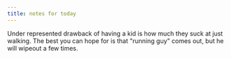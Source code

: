 ```yaml
---
title: notes for today
---
```


Under represented drawback of having a kid is how much they suck at
just walking.  The best you can hope for is that "running guy" comes
out, but he will wipeout a few times.

